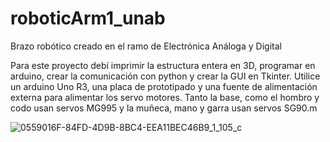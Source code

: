 # roboticArm1_unab
Brazo robótico creado en el ramo de Electrónica Análoga y Digital

Para este proyecto debí imprimir la estructura entera en 3D, programar en arduino, crear la comunicación con python y crear la GUI en Tkinter. Utilice un arduino Uno R3, una placa de prototipado y una fuente de alimentación externa para alimentar los servo motores. Tanto la base, como el hombro y codo usan servos MG995 y la muñeca, mano y garra usan servos SG90.m

![0559016F-84FD-4D9B-8BC4-EEA11BEC46B9_1_105_c](https://github.com/user-attachments/assets/34239289-57bc-4852-8b48-75333e72e800)
